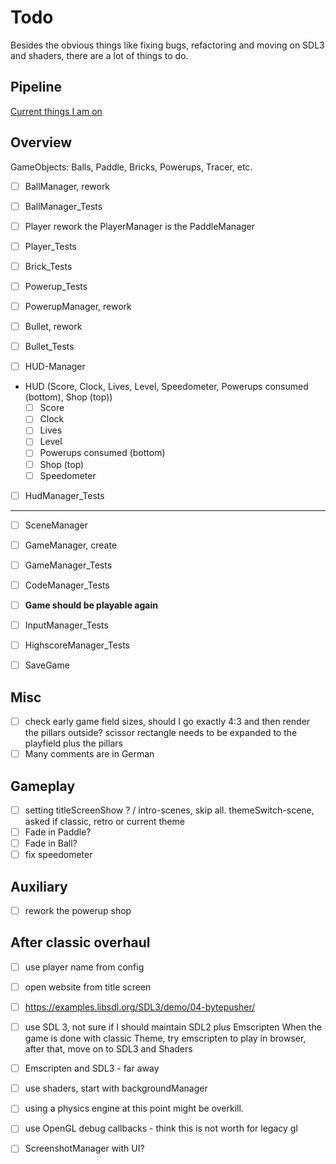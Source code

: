 # Todo

Besides the obvious things like fixing bugs, refactoring and moving on SDL3 and shaders,
there are a lot of things to do.

## Pipeline

[Current things I am on](CURRENT.md)

## Overview

GameObjects: Balls, Paddle, Bricks, Powerups, Tracer, etc.

- [ ] BallManager, rework
- [ ] BallManager_Tests

- [ ] Player rework the PlayerManager is the PaddleManager
- [ ] Player_Tests

- [ ] Brick_Tests

- [ ] Powerup_Tests
- [ ] PowerupManager, rework

- [ ] Bullet, rework
- [ ] Bullet_Tests

- [ ] HUD-Manager
- HUD (Score, Clock, Lives, Level, Speedometer, Powerups consumed (bottom), Shop (top))
    - [ ] Score
    - [ ] Clock
    - [ ] Lives
    - [ ] Level
    - [ ] Powerups consumed (bottom)
    - [ ] Shop (top)
    - [ ] Speedometer
- [ ] HudManager_Tests

___

- [ ] SceneManager
- [ ] GameManager, create
- [ ] GameManager_Tests
- [ ] CodeManager_Tests

- [ ] **Game should be playable again**

- [ ] InputManager_Tests
- [ ] HighscoreManager_Tests
- [ ] SaveGame

## Misc

- [ ] check early game field sizes, should I go exactly 4:3 and then render the pillars outside?
  scissor rectangle needs to be expanded to the playfield plus the pillars
- [ ] Many comments are in German

## Gameplay

- [ ] setting titleScreenShow ? / intro-scenes, skip all. themeSwitch-scene, asked if classic, retro or current theme
- [ ] Fade in Paddle?
- [ ] Fade in Ball?
- [ ] fix speedometer

## Auxiliary

- [ ] rework the powerup shop

## After classic overhaul

- [ ] use player name from config
- [ ] open website from title screen

- [ ] https://examples.libsdl.org/SDL3/demo/04-bytepusher/

- [ ] use SDL 3, not sure if I should maintain SDL2 plus Emscripten
  When the game is done with classic Theme, try emscripten to play in browser, after that, move on to SDL3 and Shaders

- [ ] Emscripten and SDL3 - far away
- [ ] use shaders, start with backgroundManager
- [ ] using a physics engine at this point might be overkill.
- [ ] use OpenGL debug callbacks - think this is not worth for legacy gl
- [ ] ScreenshotManager with UI?
